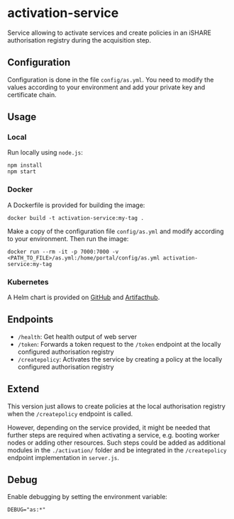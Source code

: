 # activation-service
Service allowing to activate services and create policies in an iSHARE authorisation registry during the acquisition step.

## Configuration

Configuration is done in the file `config/as.yml`. You need to modify the values according to your 
environment and add your private key and certificate chain.

## Usage

### Local

Run locally using `node.js`:
```shell
npm install
npm start
```


### Docker

A Dockerfile is provided for building the image:
```shell
docker build -t activation-service:my-tag .
```

Make a copy of the configuration file `config/as.yml` and modify according to your environment. 
Then run the image:
```shell
docker run --rm -it -p 7000:7000 -v <PATH_TO_FILE>/as.yml:/home/portal/config/as.yml activation-service:my-tag
```

### Kubernetes

A Helm chart is provided on [GitHub](https://github.com/i4Trust/helm-charts/tree/main/charts/activation-service) 
and [Artifacthub](https://artifacthub.io/packages/helm/i4trust/activation-service).



## Endpoints

* `/health`: Get health output of web server
* `/token`: Forwards a token request to the `/token` endpoint at the locally configured authorisation registry
* `/createpolicy`: Activates the service by creating a policy at the locally configured authorisation registry


## Extend

This version just allows to create policies at the local authorisation registry when the `/createpolicy` endpoint 
is called. 

However, depending on the service provided, it might be needed that further steps are required when activating 
a service, e.g. booting worker nodes or adding other resources. Such steps could be added as additional 
modules in the `./activation/` folder and be integrated in the `/createpolicy` endpoint implementation 
in `server.js`.


## Debug

Enable debugging by setting the environment variable:
```shell
DEBUG="as:*"
```
